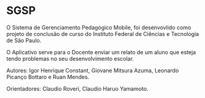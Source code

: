 # SGSP

O Sistema de Gerenciamento Pedagógico Mobile, foi desenvovlido como projeto de conclusão de curso do
Instituto Federal de Ciências e Tecnologia de São Paulo.

O Aplicativo serve para o Docente enviar um relato de um aluno que esteja tendo problemas no seu desenvolvimento escolar.

Autores: Igor Henrique Constant, Giovane Mitsura Azuma, Leonardo Picanço Bottaro e Ruan Mendes.



Orientadores: Claudio Roveri, Claudio Haruo Yamamoto.
